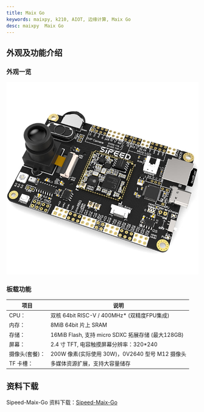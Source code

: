 ```yaml
---
title: Maix Go
keywords: maixpy, k210, AIOT, 边缘计算, Maix Go
desc: maixpy  Maix Go
---
```



## 外观及功能介绍

### 外观一览

![Maix Go](../../assets/hardware/maix_go/Go.png)

### 板载功能

| 项目           | 说明                                              |
| -------------- | ------------------------------------------------- |
| CPU：          | 双核 64bit RISC-V / 400MHz* (双精度FPU集成)       |
| 内存：         | 8MiB 64bit 片上 SRAM                              |
| 存储：         | 16MiB Flash, 支持 micro SDXC 拓展存储 (最大128GB) |
| 屏幕：         | 2.4 寸 TFT, 电容触摸屏幕分辨率：320\*240          |
| 摄像头(套餐)： | 200W 像素(实际使用 30W)，0V2640 型号 M12 摄像头   |
| TF 卡槽：      | 多媒体资源扩展，支持大容量储存                    |

## 资料下载

Sipeed-Maix-Go 资料下载：[Sipeed-Maix-Go](https://dl.sipeed.com/shareURL/MAIX/HDK/Sipeed-Maix-GO)
